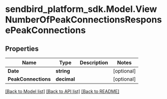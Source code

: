 
# sendbird_platform_sdk.Model.ViewNumberOfPeakConnectionsResponsePeakConnections

## Properties

Name | Type | Description | Notes
------------ | ------------- | ------------- | -------------
**Date** | **string** |  | [optional] 
**PeakConnections** | **decimal** |  | [optional] 

[[Back to Model list]](../README.md#documentation-for-models)
[[Back to API list]](../README.md#documentation-for-api-endpoints)
[[Back to README]](../README.md)

